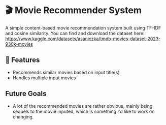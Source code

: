 # 🎬 Movie Recommender System

A simple content-based movie recommendation system built using TF-IDF and cosine similarity. 
You can find and download the dataset here: https://www.kaggle.com/datasets/asaniczka/tmdb-movies-dataset-2023-930k-movies

## 📌 Features
- Recommends similar movies based on input title(s)
- Handles multiple input movies

## Future Goals

- A lot of the recommended movies are rather obvious, mainly being sequels to the movie inputed, which is something I'd like to work on changing.
